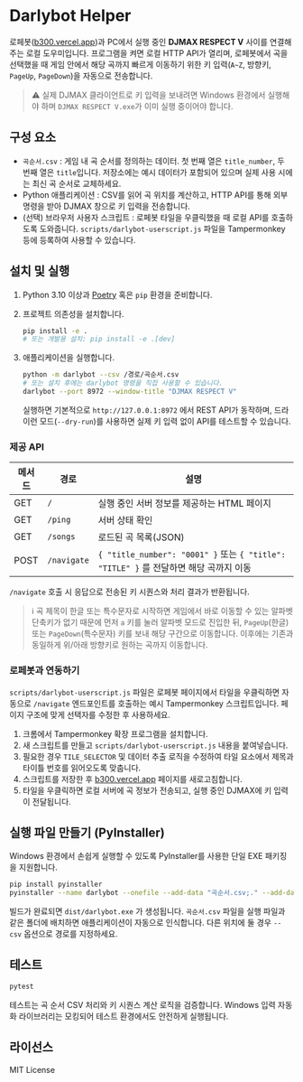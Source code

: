 # Darlybot Helper

로페봇([b300.vercel.app](https://b300.vercel.app))과 PC에서 실행 중인 **DJMAX RESPECT V** 사이를 연결해 주는 로컬 도우미입니다. 프로그램을 켜면 로컬 HTTP API가 열리며, 로페봇에서 곡을 선택했을 때 게임 안에서 해당 곡까지 빠르게 이동하기 위한 키 입력(`A~Z`, 방향키, `PageUp`, `PageDown`)을 자동으로 전송합니다.

> ⚠️  실제 DJMAX 클라이언트로 키 입력을 보내려면 Windows 환경에서 실행해야 하며 `DJMAX RESPECT V.exe`가 이미 실행 중이어야 합니다.

## 구성 요소

- `곡순서.csv` : 게임 내 곡 순서를 정의하는 데이터. 첫 번째 열은 `title_number`, 두 번째 열은 `title`입니다. 저장소에는 예시 데이터가 포함되어 있으며 실제 사용 시에는 최신 곡 순서로 교체하세요.
- Python 애플리케이션 : CSV를 읽어 곡 위치를 계산하고, HTTP API를 통해 외부 명령을 받아 DJMAX 창으로 키 입력을 전송합니다.
- (선택) 브라우저 사용자 스크립트 : 로페봇 타일을 우클릭했을 때 로컬 API를 호출하도록 도와줍니다. `scripts/darlybot-userscript.js` 파일을 Tampermonkey 등에 등록하여 사용할 수 있습니다.

## 설치 및 실행

1. Python 3.10 이상과 [Poetry](https://python-poetry.org/) 혹은 `pip` 환경을 준비합니다.
2. 프로젝트 의존성을 설치합니다.

   ```bash
   pip install -e .
   # 또는 개발용 설치: pip install -e .[dev]
   ```

3. 애플리케이션을 실행합니다.

   ```bash
   python -m darlybot --csv /경로/곡순서.csv
   # 또는 설치 후에는 darlybot 명령을 직접 사용할 수 있습니다.
   darlybot --port 8972 --window-title "DJMAX RESPECT V"
   ```

   실행하면 기본적으로 `http://127.0.0.1:8972` 에서 REST API가 동작하며, 드라이런 모드(`--dry-run`)를 사용하면 실제 키 입력 없이 API를 테스트할 수 있습니다.

### 제공 API

| 메서드 | 경로        | 설명 |
| ------ | ----------- | ---- |
| GET    | `/`         | 실행 중인 서버 정보를 제공하는 HTML 페이지 |
| GET    | `/ping`     | 서버 상태 확인 |
| GET    | `/songs`    | 로드된 곡 목록(JSON) |
| POST   | `/navigate` | `{ "title_number": "0001" }` 또는 `{ "title": "TITLE" }` 를 전달하면 해당 곡까지 이동 |

`/navigate` 호출 시 응답으로 전송된 키 시퀀스와 처리 결과가 반환됩니다.

> ℹ️  곡 제목이 한글 또는 특수문자로 시작하면 게임에서 바로 이동할 수 있는 알파벳 단축키가 없기 때문에 먼저 `a` 키를 눌러 알파벳
> 모드로 진입한 뒤, `PageUp`(한글) 또는 `PageDown`(특수문자) 키를 보내 해당 구간으로 이동합니다. 이후에는 기존과 동일하게 위/아래
> 방향키로 원하는 곡까지 이동합니다.

### 로페봇과 연동하기

`scripts/darlybot-userscript.js` 파일은 로페봇 페이지에서 타일을 우클릭하면 자동으로 `/navigate` 엔드포인트를 호출하는 예시 Tampermonkey 스크립트입니다. 페이지 구조에 맞게 선택자를 수정한 후 사용하세요.

1. 크롬에서 Tampermonkey 확장 프로그램을 설치합니다.
2. 새 스크립트를 만들고 `scripts/darlybot-userscript.js` 내용을 붙여넣습니다.
3. 필요한 경우 `TILE_SELECTOR` 및 데이터 추출 로직을 수정하여 타일 요소에서 제목과 타이틀 번호를 읽어오도록 맞춥니다.
4. 스크립트를 저장한 후 [b300.vercel.app](https://b300.vercel.app) 페이지를 새로고침합니다.
5. 타일을 우클릭하면 로컬 서버에 곡 정보가 전송되고, 실행 중인 DJMAX에 키 입력이 전달됩니다.

## 실행 파일 만들기 (PyInstaller)

Windows 환경에서 손쉽게 실행할 수 있도록 PyInstaller를 사용한 단일 EXE 패키징을 지원합니다.

```bash
pip install pyinstaller
pyinstaller --name darlybot --onefile --add-data "곡순서.csv;." --add-data "scripts/darlybot-userscript.js;scripts" -m darlybot
```

빌드가 완료되면 `dist/darlybot.exe` 가 생성됩니다. `곡순서.csv` 파일을 실행 파일과 같은 폴더에 배치하면 애플리케이션이 자동으로 인식합니다. 다른 위치에 둘 경우 `--csv` 옵션으로 경로를 지정하세요.

## 테스트

```bash
pytest
```

테스트는 곡 순서 CSV 처리와 키 시퀀스 계산 로직을 검증합니다. Windows 입력 자동화 라이브러리는 모킹되어 테스트 환경에서도 안전하게 실행됩니다.

## 라이선스

MIT License

